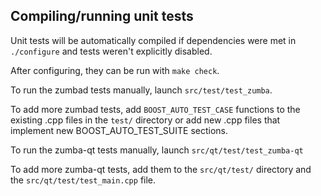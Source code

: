 Compiling/running unit tests
------------------------------------

Unit tests will be automatically compiled if dependencies were met in `./configure`
and tests weren't explicitly disabled.

After configuring, they can be run with `make check`.

To run the zumbad tests manually, launch `src/test/test_zumba`.

To add more zumbad tests, add `BOOST_AUTO_TEST_CASE` functions to the existing
.cpp files in the `test/` directory or add new .cpp files that
implement new BOOST_AUTO_TEST_SUITE sections.

To run the zumba-qt tests manually, launch `src/qt/test/test_zumba-qt`

To add more zumba-qt tests, add them to the `src/qt/test/` directory and
the `src/qt/test/test_main.cpp` file.
